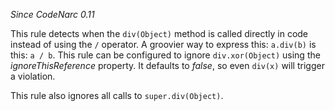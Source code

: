 *Since CodeNarc 0.11*

This rule detects when the `div(Object)` method is called directly in
code instead of using the `/` operator. A groovier way to express this:
`a.div(b)` is this: `a / b`. This rule can be configured to ignore
`div.xor(Object)` using the *ignoreThisReference* property. It defaults
to *false*, so even `div(x)` will trigger a violation.

This rule also ignores all calls to `super.div(Object)`.
